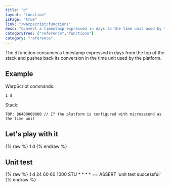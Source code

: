 ```yaml
---
title: "d"
layout: "function"
isPage: "true"
link: "/warpscript/functions"
desc: "Convert a timestamp expressed in days to the time unit used by the platform"
categoryTree: ["reference","functions"]
category: "reference"
---
```

 

The `d` function consumes a timestamp expressed in days from the top of the stack and pushes back its conversion in the time unit used by the platform.

## Example ##

WarpScript commands:

    1 d

Stack: 

    TOP: 86400000000 // If the platform is configured with microsecond as the time unit


## Let's play with it ##

{% raw %}
<warp10-warpscript-widget backend="{{backend}}"  exec-endpoint="{{execEndpoint}}">1 d
</warp10-warpscript-widget>
{% endraw %}    


## Unit test ##

{% raw %}
<warp10-warpscript-widget backend="{{backend}}"  exec-endpoint="{{execEndpoint}}">1 d
24 60 60 1000 STU * * * * == ASSERT
'unit test successful'
</warp10-warpscript-widget>
{% endraw %}        
